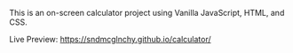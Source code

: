 This is an on-screen calculator project using Vanilla JavaScript, HTML, and CSS.

Live Preview: https://sndmcglnchy.github.io/calculator/

